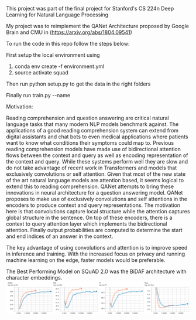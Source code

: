 This project was part of the final project for Stanford's CS 224n Deep Learning for Natural Language Processing

My project was to reimplement the QANet Architecture proposed by Google Brain and CMU in (https://arxiv.org/abs/1804.09541)

To run the code in this repo follow the steps below:

First setup the local environment using
1. conda env create -f environment.yml 
2. source activate squad

Then run python setup.py to get the data in the right folders

Finally run train.py --name <Name of the Run>


Motivation:

Reading comprehension and question answering are critical natural language tasks that many modern NLP models benchmark against. The applications of a good reading comprehension system can extend from digital assistants and chat bots to even medical applications where patients want to know what conditions their symptoms could map to. Previous reading comprehension models have made use of bidirectional attention flows between the context and query as well as encoding representation of the context and query. While these systems perform well they are slow and do not take advantage of recent work in Transformers and models that exclusively convolutions or self attention. Given that most of the new state of the art natural language models are attention based, it seems logical to extend this to reading comprehension. QANet attempts to bring these innovations in neural architecture for a question answering model. QANet proposes to make use of exclusively convolutions and self attentions in the encoders to produce context and query representations. The motivation here is that convolutions capture local structure while the attention captures global structure in the sentence. On top of these encoders, there is a context to query attention layer which implements the bidirectional attention. Finally output probabilities are computed to determine the start and end indices of an answer in the context. 

The key advantage of using convolutions and attention is to improve speed in inference and training. With the increased focus on privacy and running machine learning on the edge, faster models would be preferable.

The Best Performing Model on SQuAD 2.0 was the BiDAF architecture with character embeddings.
![alt text](https://github.com/ajoshi80/QANet/blob/master/bidaf_char.PNG)
